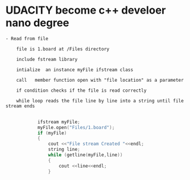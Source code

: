 # UDACITY become c++ develoer nano degree

    - Read from file 
        
        file is 1.board at /Files directory 

        include fstream library 

        intialize  an instance myFile ifstream class

        call   member function open with "file location" as a parameter
        
        if condition checks if the file is read correctly 

        while loop reads the file line by line into a string until file stream ends 
        
```C++
        
            ifstream myFile; 
            myFile.open("Files/1.board");
            if (myFile)
            {
                cout <<"File stream Created "<<endl; 
                string line; 
                while (getline(myFile,line))
                {
                    cout <<line<<endl; 
                }
                
```
